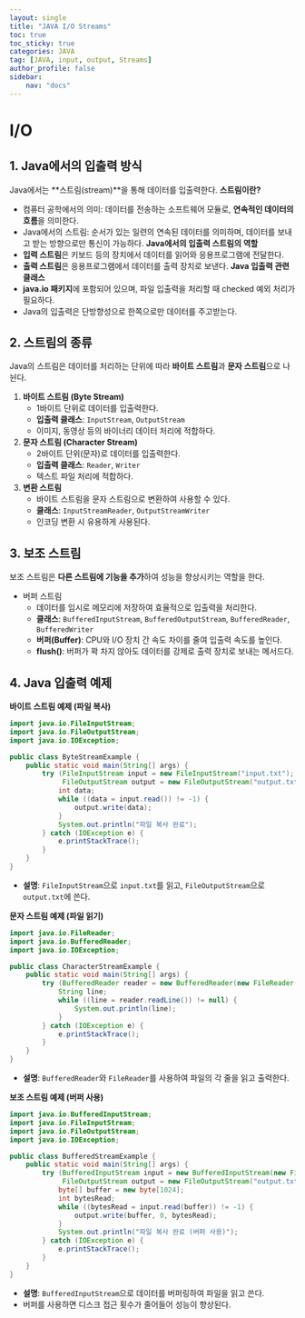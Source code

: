 ```yaml
---
layout: single
title: "JAVA I/O Streams"
toc: true
toc_sticky: true
categories: JAVA
tag: [JAVA, input, output, Streams]
author_profile: false
sidebar:
    nav: "docs"
---
```

# I/O

## 1. Java에서의 입출력 방식

Java에서는 **스트림(stream)**을 통해 데이터를 입출력한다.
**스트림이란?**
- 컴퓨터 공학에서의 의미: 데이터를 전송하는 소프트웨어 모듈로, **연속적인 데이터의 흐름**을 의미한다.
- Java에서의 스트림: 순서가 있는 일련의 연속된 데이터를 의미하며, 데이터를 보내고 받는 방향으로만 통신이 가능하다.
**Java에서의 입출력 스트림의 역할**
- **입력 스트림**은 키보드 등의 장치에서 데이터를 읽어와 응용프로그램에 전달한다.
- **출력 스트림**은 응용프로그램에서 데이터를 출력 장치로 보낸다.
**Java 입출력 관련 클래스**
- **java.io 패키지**에 포함되어 있으며, 파일 입출력을 처리할 때 checked 예외 처리가 필요하다.
- Java의 입출력은 단방향성으로 한쪽으로만 데이터를 주고받는다.

## 2. 스트림의 종류

Java의 스트림은 데이터를 처리하는 단위에 따라 **바이트 스트림**과 **문자 스트림**으로 나뉜다.
1. **바이트 스트림 (Byte Stream)**
    - 1바이트 단위로 데이터를 입출력한다.
    - **입출력 클래스**: `InputStream`, `OutputStream`
    - 이미지, 동영상 등의 바이너리 데이터 처리에 적합하다.
2. **문자 스트림 (Character Stream)**
    - 2바이트 단위(문자)로 데이터를 입출력한다.
    - **입출력 클래스**: `Reader`, `Writer`
    - 텍스트 파일 처리에 적합하다.
3. **변환 스트림**
    - 바이트 스트림을 문자 스트림으로 변환하여 사용할 수 있다.
    - **클래스**: `InputStreamReader`, `OutputStreamWriter`
    - 인코딩 변환 시 유용하게 사용된다.

## 3. 보조 스트림
보조 스트림은 **다른 스트림에 기능을 추가**하여 성능을 향상시키는 역할을 한다.
- 버퍼 스트림
    - 데이터를 임시로 메모리에 저장하여 효율적으로 입출력을 처리한다.
    - **클래스**: `BufferedInputStream`, `BufferedOutputStream`, `BufferedReader`, `BufferedWriter`
    - **버퍼(Buffer)**: CPU와 I/O 장치 간 속도 차이를 줄여 입출력 속도를 높인다.
    - **flush()**: 버퍼가 꽉 차지 않아도 데이터를 강제로 출력 장치로 보내는 메서드다.

## 4. Java 입출력 예제

**바이트 스트림 예제 (파일 복사)**
```java
import java.io.FileInputStream;
import java.io.FileOutputStream;
import java.io.IOException;

public class ByteStreamExample {
    public static void main(String[] args) {
        try (FileInputStream input = new FileInputStream("input.txt");
             FileOutputStream output = new FileOutputStream("output.txt")) {
            int data;
            while ((data = input.read()) != -1) {
                output.write(data);
            }
            System.out.println("파일 복사 완료");
        } catch (IOException e) {
            e.printStackTrace();
        }
    }
}
```
- **설명**: `FileInputStream`으로 `input.txt`를 읽고, `FileOutputStream`으로 `output.txt`에 쓴다.

**문자 스트림 예제 (파일 읽기)**
```java
import java.io.FileReader;
import java.io.BufferedReader;
import java.io.IOException;

public class CharacterStreamExample {
    public static void main(String[] args) {
        try (BufferedReader reader = new BufferedReader(new FileReader("input.txt"))) {
            String line;
            while ((line = reader.readLine()) != null) {
                System.out.println(line);
            }
        } catch (IOException e) {
            e.printStackTrace();
        }
    }
}
```
- **설명**: `BufferedReader`와 `FileReader`를 사용하여 파일의 각 줄을 읽고 출력한다.

**보조 스트림 예제 (버퍼 사용)**
```java
import java.io.BufferedInputStream;
import java.io.FileInputStream;
import java.io.FileOutputStream;
import java.io.IOException;

public class BufferedStreamExample {
    public static void main(String[] args) {
        try (BufferedInputStream input = new BufferedInputStream(new FileInputStream("input.txt"));
             FileOutputStream output = new FileOutputStream("output.txt")) {
            byte[] buffer = new byte[1024];
            int bytesRead;
            while ((bytesRead = input.read(buffer)) != -1) {
                output.write(buffer, 0, bytesRead);
            }
            System.out.println("파일 복사 완료 (버퍼 사용)");
        } catch (IOException e) {
            e.printStackTrace();
        }
    }
}
```
- **설명**: `BufferedInputStream`으로 데이터를 버퍼링하여 파일을 읽고 쓴다.
- 버퍼를 사용하면 디스크 접근 횟수가 줄어들어 성능이 향상된다.


